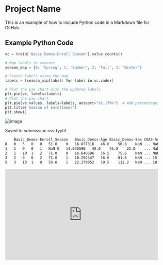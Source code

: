# Project Name

This is an example of how to include Python code in a Markdown file for GitHub.

## Example Python Code
```python
vc = train['Basic_Demos-Enroll_Season'].value_counts()

# Map labels to seasons
season_map = {0: 'Spring', 1: 'Summer', 2: 'Fall', 3: 'Winter'}

# Create labels using the map
labels = [season_map[label] for label in vc.index]

# Plot the pie chart with the updated labels
plt.pie(vc, labels=labels)
# Plot the pie chart
plt.pie(vc.values, labels=labels, autopct="%1.1f%%")  # Add percentages to pie slices
plt.title('Season of Enrollment')
plt.show()
```

![image](https://github.com/user-attachments/assets/9705c7ae-cd3b-4777-bead-9eb636edb0c0)

Saved to submission.csv
tyyhf
```bash
	Basic_Demos-Enroll_Season	Basic_Demos-Age	Basic_Demos-Sex	CGAS-Season	CGAS-CGAS_Score	Physical-Season	Physical-BMI	Physical-Height	Physical-Weight	Physical-Waist_Circumference	...	Stat_54	Stat_55	Stat_56	Stat_57	Stat_58	Stat_59	Stat_60	Stat_61	Stat_62	Stat_63
0	0	5	0	0	51.0	0	16.877316	46.0	50.8	NaN	...	NaN	NaN	NaN	NaN	NaN	NaN	NaN	NaN	NaN	NaN
1	1	9	0	1	NaN	0	14.035590	48.0	46.0	22.0	...	NaN	NaN	NaN	NaN	NaN	NaN	NaN	NaN	NaN	NaN
2	1	10	1	2	71.0	0	16.648696	56.5	75.6	NaN	...	NaN	NaN	NaN	NaN	NaN	NaN	NaN	NaN	NaN	NaN
3	2	9	0	2	71.0	1	18.292347	56.0	81.6	NaN	...	15.000000	4147.000000	1.507865	1.666354	1.546979	4.004276	89.751656	0.000000	2633.250000	4188.5
5	3	13	1	0	50.0	1	22.279952	59.5	112.2	NaN	...	10.036485	4073.833252	1.034351	1.946303	1.146284	2.952888	89.476036	0.994444	2597.800049	4175.0
```
<iframe src="https://www.kaggle.com/embed/taimour/sparcepca-yeo-jhonson-eda-cmi-piu?cellIds=10&kernelSessionId=209757407" height="300" style="margin: 0 auto; width: 100%; max-width: 950px;" frameborder="0" scrolling="auto" title="💻 SparcePCA Yeo-Jhonson 📊 EDA | CMI PIU"></iframe>

